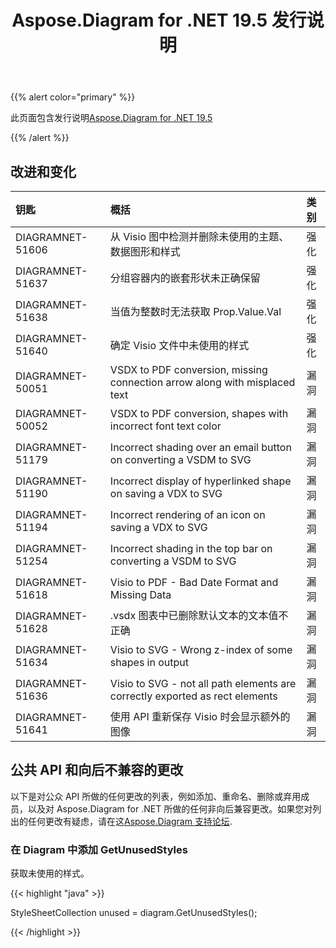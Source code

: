 ﻿---
title: Aspose.Diagram for .NET 19.5 发行说明
type: docs
weight: 80
url: /zh/net/aspose-diagram-for-net-19-5-release-notes/
---
{{% alert color="primary" %}} 

此页面包含发行说明[Aspose.Diagram for .NET 19.5](https://www.nuget.org/packages/Aspose.Diagram/19.5.0)

{{% /alert %}} 
## **改进和变化**

|**钥匙**|**概括**|**类别**|
|:- |:- |:- |
|DIAGRAMNET-51606|从 Visio 图中检测并删除未使用的主题、数据图形和样式|强化|
|DIAGRAMNET-51637|分组容器内的嵌套形状未正确保留|强化|
|DIAGRAMNET-51638|当值为整数时无法获取 Prop.Value.Val|强化|
|DIAGRAMNET-51640|确定 Visio 文件中未使用的样式|强化|
|DIAGRAMNET-50051|VSDX to PDF conversion, missing connection arrow along with misplaced text|漏洞|
|DIAGRAMNET-50052|VSDX to PDF conversion, shapes with incorrect font text color|漏洞|
|DIAGRAMNET-51179|Incorrect shading over an email button on converting a VSDM to SVG|漏洞|
|DIAGRAMNET-51190|Incorrect display of hyperlinked shape on saving a VDX to SVG|漏洞|
|DIAGRAMNET-51194|Incorrect rendering of an icon on saving a VDX to SVG|漏洞|
|DIAGRAMNET-51254|Incorrect shading in the top bar on converting a VSDM to SVG|漏洞|
|DIAGRAMNET-51618|Visio to PDF - Bad Date Format and Missing Data|漏洞|
|DIAGRAMNET-51628|.vsdx 图表中已删除默认文本的文本值不正确|漏洞|
|DIAGRAMNET-51634|Visio to SVG - Wrong z-index of some shapes in output|漏洞|
|DIAGRAMNET-51636|Visio to SVG - not all path elements are correctly exported as rect elements|漏洞|
|DIAGRAMNET-51641|使用 API 重新保存 Visio 时会显示额外的图像|漏洞|
## **公共 API 和向后不兼容的更改**
以下是对公众 API 所做的任何更改的列表，例如添加、重命名、删除或弃用成员，以及对 Aspose.Diagram for .NET 所做的任何非向后兼容更改。如果您对列出的任何更改有疑虑，请在这[Aspose.Diagram 支持论坛](https://forum.aspose.com/c/diagram/17).
### **在 Diagram 中添加 GetUnusedStyles**
获取未使用的样式。

{{< highlight "java" >}}

  StyleSheetCollection unused = diagram.GetUnusedStyles();

{{< /highlight >}}
